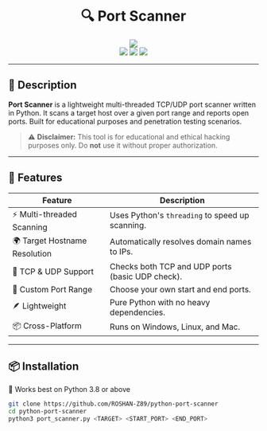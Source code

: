 <h1 align="center">🔍 Port Scanner</h1>

<p align="center">
  <img src="https://img.shields.io/badge/Version-1.0-blue?style=for-the-badge">
  <br>
  <img src="https://img.shields.io/badge/Author-ROSHAN--Z89-green?style=flat-square">
  <img src="https://img.shields.io/badge/Open%20Source-Yes-cyan?style=flat-square">
  <img src="https://img.shields.io/badge/Written%20In-Python-blue?style=flat-square">
</p>

---

## 🧠 Description

**Port Scanner** is a lightweight multi-threaded TCP/UDP port scanner written in Python. It scans a target host over a given port range and reports open ports. Built for educational purposes and penetration testing scenarios.

> ⚠️ **Disclaimer:** This tool is for educational and ethical hacking purposes only. Do **not** use it without proper authorization.

---

## 🚀 Features

| Feature | Description |
|--------|-------------|
| ⚡ Multi-threaded Scanning | Uses Python's `threading` to speed up scanning. |
| 🌍 Target Hostname Resolution | Automatically resolves domain names to IPs. |
| 🔌 TCP & UDP Support | Checks both TCP and UDP ports (basic UDP check). |
| 📜 Custom Port Range | Choose your own start and end ports. |
| 🪶 Lightweight | Pure Python with no heavy dependencies. |
| 📦 Cross-Platform | Runs on Windows, Linux, and Mac. |

---

## 📦 Installation

🧪 Works best on Python 3.8 or above

```bash
git clone https://github.com/ROSHAN-Z89/python-port-scanner
cd python-port-scanner
python3 port_scanner.py <TARGET> <START_PORT> <END_PORT>

